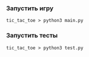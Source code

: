 ### Запустить игру
`tic_tac_toe > python3 main.py`

### Запустить тесты
`tic_tac_toe > python3 test.py`

